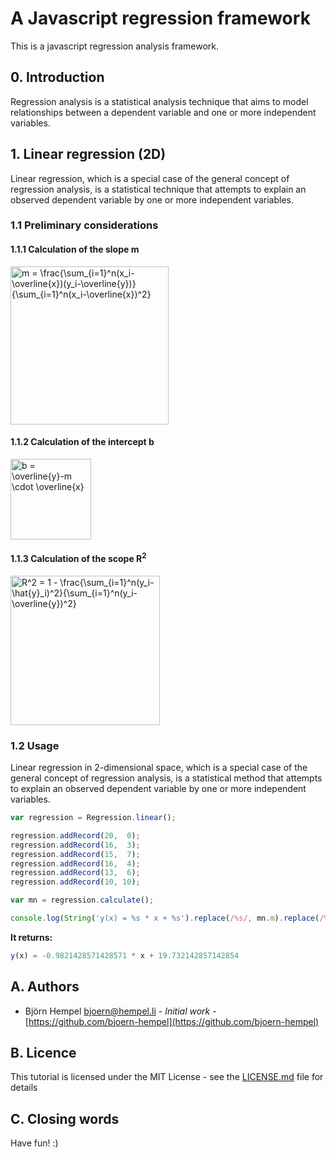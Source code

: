 # A Javascript regression framework

This is a javascript regression analysis framework.

## 0. Introduction

Regression analysis is a statistical analysis technique that aims to model relationships between a dependent variable and one or more independent variables.

## 1. Linear regression (2D)

Linear regression, which is a special case of the general concept of regression analysis, is a statistical technique that attempts to explain an observed dependent variable by one or more independent variables.

### 1.1 Preliminary considerations

#### 1.1.1 Calculation of the slope m

<img src="https://latex.ixno.de/?r=300&p=1pt&c=1&f=m%20%3D%20%5Cfrac%7B%5Csum_%7Bi%3D1%7D%5En%28x_i-%5Coverline%7Bx%7D%29%28y_i-%5Coverline%7By%7D%29%7D%7B%5Csum_%7Bi%3D1%7D%5En%28x_i-%5Coverline%7Bx%7D%29%5E2%7D" width="253" alt="m = \frac{\sum_{i=1}^n(x_i-\overline{x})(y_i-\overline{y})}{\sum_{i=1}^n(x_i-\overline{x})^2}">

#### 1.1.2 Calculation of the intercept b

<img src="https://latex.ixno.de/?r=300&p=1pt&c=1&f=b%20%3D%20%5Coverline%7By%7D-m%20%5Ccdot%20%5Coverline%7Bx%7D" width="129" alt="b = \overline{y}-m \cdot \overline{x}">

#### 1.1.3 Calculation of the scope R<sup>2</sup>

<img src="https://latex.ixno.de/?r=300&p=1pt&c=1&f=R%5E2%20%3D%201%20-%20%5Cfrac%7B%5Csum_%7Bi%3D1%7D%5En%28y_i-%5Chat%7By%7D_i%29%5E2%7D%7B%5Csum_%7Bi%3D1%7D%5En%28y_i-%5Coverline%7By%7D%29%5E2%7D" width="239" alt="R^2 = 1 - \frac{\sum_{i=1}^n(y_i-\hat{y}_i)^2}{\sum_{i=1}^n(y_i-\overline{y})^2}">

### 1.2 Usage

Linear regression in 2-dimensional space, which is a special case of the general concept of regression analysis, is a statistical method that attempts to explain an observed dependent variable by one or more independent variables.

```javascript
var regression = Regression.linear();

regression.addRecord(20,  0);
regression.addRecord(16,  3);
regression.addRecord(15,  7);
regression.addRecord(16,  4);
regression.addRecord(13,  6);
regression.addRecord(10, 10);

var mn = regression.calculate();

console.log(String('y(x) = %s * x + %s').replace(/%s/, mn.m).replace(/%s/, mn.n));
```

**It returns:**

```javascript
y(x) = -0.9821428571428571 * x + 19.732142857142854
```

## A. Authors

* Björn Hempel <bjoern@hempel.li> - _Initial work_ - [https://github.com/bjoern-hempel](https://github.com/bjoern-hempel)

## B. Licence

This tutorial is licensed under the MIT License - see the [LICENSE.md](/LICENSE.md) file for details

## C. Closing words

Have fun! :)
